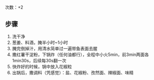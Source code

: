 ##
次数：+2

## 步骤
1. 洗干净
2. 葱姜、料酒，腌半小时~1小时
3. 腌完倒掉汁，用清水简单过一遍带鱼表面去腥
4. 撒红薯干淀粉，下锅炸（任何油都行），全程中小火5min，前3min两面各1min30s，后续每30s翻一次
5. 快炸好的时候，锅中放入花椒粒
6. 出锅后，撒调料（凭感觉）：盐、花椒粉、孜然面、辣椒面、味精

